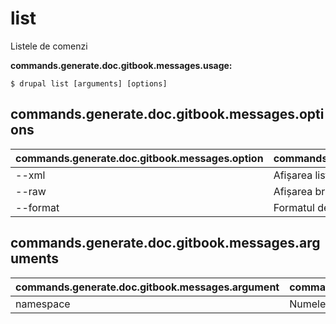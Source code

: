 # list
Listele de comenzi

**commands.generate.doc.gitbook.messages.usage:**
```
$ drupal list [arguments] [options]
```

## commands.generate.doc.gitbook.messages.options
commands.generate.doc.gitbook.messages.option | commands.generate.doc.gitbook.messages.details
-------|-------------
--xml | Afișarea listei ca XML
--raw | Afișarea brută a listei de comenzi
--format | Formatul de afișare (txt, xml, json, sau md)

## commands.generate.doc.gitbook.messages.arguments
commands.generate.doc.gitbook.messages.argument | commands.generate.doc.gitbook.messages.details
---------|-------------
namespace | Numele spațiului de lucru
